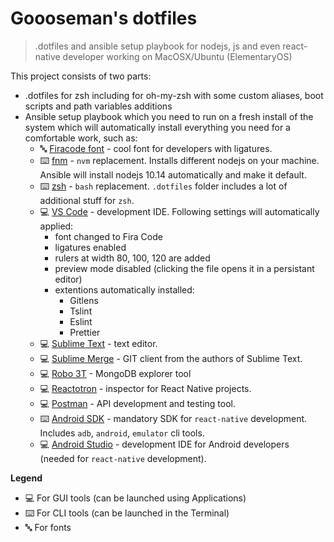 # Goooseman's dotfiles

> .dotfiles and ansible setup playbook for nodejs, js and even react-native developer working on MacOSX/Ubuntu (ElementaryOS)

This project consists of two parts:

- .dotfiles for zsh including for oh-my-zsh with some custom aliases, boot scripts and path variables additions
- Ansible setup playbook which you need to run on a fresh install of the system which will automatically install everything you need for a comfortable work, such as:
    - 🔤 [Firacode font](https://app.programmingfonts.org/#firacode) - cool font for developers with ligatures.
    - ⌨️ [fnm](https://github.com/Schniz/fnm) - `nvm` replacement. Installs different nodejs on your machine. Ansible will install nodejs 10.14 automatically and make it default.
    - ⌨️ [zsh](https://ohmyz.sh/) - `bash` replacement. `.dotfiles` folder includes a lot of additional stuff for `zsh`.
    - 💻 [VS Code](https://code.visualstudio.com/) - development IDE. 
    Following settings will automatically applied:
        - font changed to Fira Code
        - ligatures enabled
        - rulers at width 80, 100, 120 are added
        - preview mode disabled (clicking the file opens it in a persistant editor)
        - extentions automatically installed:
            - Gitlens
            - Tslint
            - Eslint
            - Prettier
    - 💻 [Sublime Text](https://www.sublimetext.com/) - text editor.
    - 💻 [Sublime Merge](https://www.sublimemerge.com/) - GIT client from the authors of Sublime Text.
    - 💻 [Robo 3T](https://robomongo.org/) - MongoDB explorer tool
    - 💻 [Reactotron](https://github.com/infinitered/reactotron) - inspector for React Native projects.
    - 💻 [Postman](https://www.getpostman.com/) - API development and testing tool.
    - ⌨️ [Android SDK](https://developer.android.com/studio/releases/sdk-tools) - mandatory SDK for `react-native` development. Includes `adb`, `android`, `emulator` cli tools.
    - 💻 [Android Studio](https://developer.android.com/studio) - development IDE for Android developers (needed for `react-native` development).

**Legend** 
  - 💻 For GUI tools (can be launched using Applications)
  - ⌨️ For CLI tools (can be launched in the Terminal)
  - 🔤 For fonts